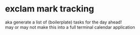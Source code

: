 # exclam mark tracking


aka generate a list of (boilerplate) tasks for the day ahead!     
may or may not make this into a full terminal calendar application 